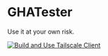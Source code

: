 # GHATester
Use it at your own risk.

[![Build and Use Tailscale Client](https://github.com/JamesLewisLiu/GHATester/actions/workflows/tailscale.yml/badge.svg)](https://github.com/JamesLewisLiu/GHATester/actions/workflows/tailscale.yml)
